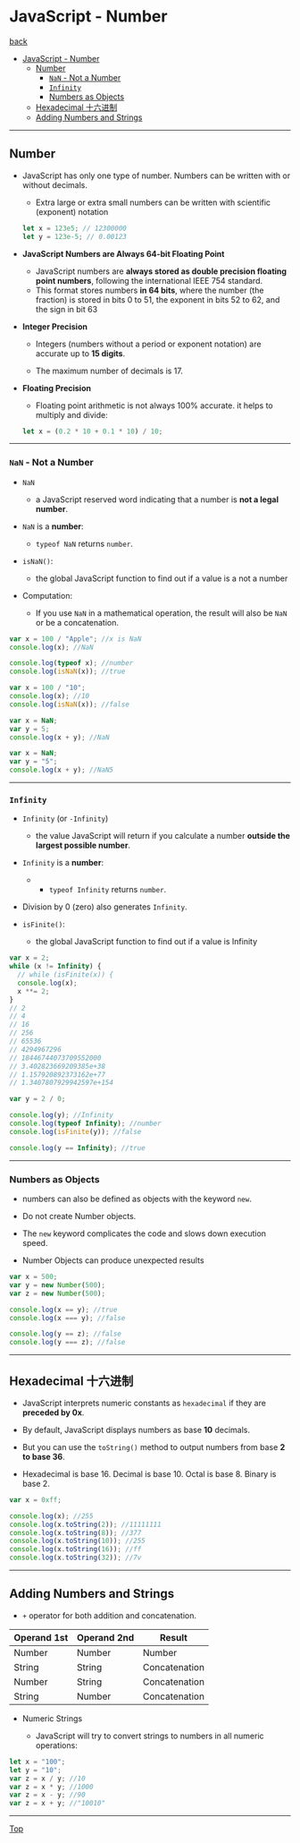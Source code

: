 # JavaScript - Number

[back](../index.md)

- [JavaScript - Number](#javascript---number)
  - [Number](#number)
    - [`NaN` - Not a Number](#nan---not-a-number)
    - [`Infinity`](#infinity)
    - [Numbers as Objects](#numbers-as-objects)
  - [Hexadecimal 十六进制](#hexadecimal-十六进制)
  - [Adding Numbers and Strings](#adding-numbers-and-strings)

---

## Number

- JavaScript has only one type of number. Numbers can be written with or without decimals.

  - Extra large or extra small numbers can be written with scientific (exponent) notation

  ```js
  let x = 123e5; // 12300000
  let y = 123e-5; // 0.00123
  ```

- **JavaScript Numbers are Always 64-bit Floating Point**

  - JavaScript numbers are **always stored as double precision floating point numbers**, following the international IEEE 754 standard.
  - This format stores numbers **in 64 bits**, where the number (the fraction) is stored in bits 0 to 51, the exponent in bits 52 to 62, and the sign in bit 63

- **Integer Precision**

  - Integers (numbers without a period or exponent notation) are accurate up to **15 digits**.

  - The maximum number of decimals is 17.

- **Floating Precision**

  - Floating point arithmetic is not always 100% accurate. it helps to multiply and divide:

  ```js
  let x = (0.2 * 10 + 0.1 * 10) / 10;
  ```

---

### `NaN` - Not a Number

- `NaN`

  - a JavaScript reserved word indicating that a number is **not a legal number**.

- `NaN` is a **number**:

  - `typeof NaN` returns `number`.

- `isNaN()`:

  - the global JavaScript function to find out if a value is a not a number

- Computation:
  - If you use `NaN` in a mathematical operation, the result will also be `NaN` or be a concatenation.

```js
var x = 100 / "Apple"; //x is NaN
console.log(x); //NaN

console.log(typeof x); //number
console.log(isNaN(x)); //true

var x = 100 / "10";
console.log(x); //10
console.log(isNaN(x)); //false

var x = NaN;
var y = 5;
console.log(x + y); //NaN

var x = NaN;
var y = "5";
console.log(x + y); //NaN5
```

---

### `Infinity`

- `Infinity` (or `-Infinity`)

  - the value JavaScript will return if you calculate a number **outside the largest possible number**.

- `Infinity` is a **number**:
  - - `typeof Infinity` returns `number`.
- Division by 0 (zero) also generates `Infinity`.

- `isFinite()`:

  - the global JavaScript function to find out if a value is Infinity

```js
var x = 2;
while (x != Infinity) {
  // while (isFinite(x)) {
  console.log(x);
  x **= 2;
}
// 2
// 4
// 16
// 256
// 65536
// 4294967296
// 18446744073709552000
// 3.402823669209385e+38
// 1.157920892373162e+77
// 1.3407807929942597e+154

var y = 2 / 0;

console.log(y); //Infinity
console.log(typeof Infinity); //number
console.log(isFinite(y)); //false

console.log(y == Infinity); //true
```

---

### Numbers as Objects

- numbers can also be defined as objects with the keyword `new`.

- Do not create Number objects.

- The `new` keyword complicates the code and slows down execution speed.

- Number Objects can produce unexpected results

```js
var x = 500;
var y = new Number(500);
var z = new Number(500);

console.log(x == y); //true
console.log(x === y); //false

console.log(y == z); //false
console.log(y === z); //false
```

---

## Hexadecimal 十六进制

- JavaScript interprets numeric constants as `hexadecimal` if they are **preceded by 0x**.

- By default, JavaScript displays numbers as base **10** decimals.

- But you can use the `toString()` method to output numbers from base **2 to base 36**.

- Hexadecimal is base 16. Decimal is base 10. Octal is base 8. Binary is base 2.

```js
var x = 0xff;

console.log(x); //255
console.log(x.toString(2)); //11111111
console.log(x.toString(8)); //377
console.log(x.toString(10)); //255
console.log(x.toString(16)); //ff
console.log(x.toString(32)); //7v
```

---

## Adding Numbers and Strings

- `+` operator for both addition and concatenation.

| Operand 1st | Operand 2nd | Result        |
| ----------- | ----------- | ------------- |
| Number      | Number      | Number        |
| String      | String      | Concatenation |
| Number      | String      | Concatenation |
| String      | Number      | Concatenation |

- Numeric Strings

  - JavaScript will try to convert strings to numbers in all numeric operations:

```js
let x = "100";
let y = "10";
var z = x / y; //10
var z = x * y; //1000
var z = x - y; //90
var z = x + y; //"10010"
```

---

[Top](#javascript---number)
